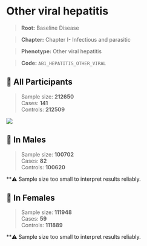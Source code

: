 # Other viral hepatitis

> **Root:** Baseline Disease  

> **Chapter:** Chapter I- Infectious and parasitic  

> **Phenotype:** Other viral hepatitis  

> **Code:** `AB1_HEPATITIS_OTHER_VIRAL`

## 🧪 All Participants  
> Sample size: **212650**  
> Cases: **141**  
> Controls: **212509**
<img src="/Disease/Figures/ALL/Baseline/AB1_HEPATITIS_OTHER_VIRAL.png"/>
<CsvTable src="/Disease/Data/ALL/Baseline/LG_AB1_HEPATITIS_OTHER_VIRAL.csv" label="🔍 View full results" />

## 👨 In Males  
> Sample size: **100702**  
> Cases: **82**  
> Controls: **100620**

**⚠️ Sample size too small to interpret results reliably.

## 👩 In Females  
> Sample size: **111948**  
> Cases: **59**  
> Controls: **111889**

**⚠️ Sample size too small to interpret results reliably.
